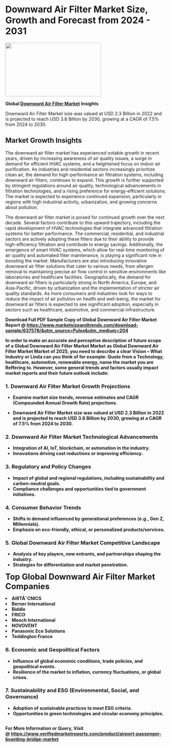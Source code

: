 <H1>Downward Air Filter Market Size, Growth and Forecast from 2024 - 2031</H1><img class="aligncenter size-medium wp-image-584254" src="https://thirdeyenews.in/wp-content/uploads/2024/09/Global-Market-Research-300x168.jpeg" alt="" width="300" height="168" /><p><strong>Global&nbsp;<a href="https://www.marketsizeandtrends.com/download-sample/637578/&amp;utm_source=Pulse&amp;utm_medium=204">Downward Air Filter Market</a> Insights</strong></p><p>Downward Air Filter Market size was valued at USD 2.3 Billion in 2022 and is projected to reach USD 3.8 Billion by 2030, growing at a CAGR of 7.5% from 2024 to 2030.</p><p><h2>Market Growth Insights</h2> <p>The downward air filter market has experienced notable growth in recent years, driven by increasing awareness of air quality issues, a surge in demand for efficient HVAC systems, and a heightened focus on indoor air purification. As industries and residential sectors increasingly prioritize clean air, the demand for high-performance air filtration systems, including downward air filters, continues to expand. This growth is further supported by stringent regulations around air quality, technological advancements in filtration technologies, and a rising preference for energy-efficient solutions. The market is expected to experience continued expansion, particularly in regions with high industrial activity, urbanization, and growing concerns about pollution.</p> <p><strong></strong></p> <p>The downward air filter market is poised for continued growth over the next decade. Several factors contribute to this upward trajectory, including the rapid development of HVAC technologies that integrate advanced filtration systems for better performance. The commercial, residential, and industrial sectors are actively adopting these filters due to their ability to provide high-efficiency filtration and contribute to energy savings. Additionally, the emergence of smart HVAC systems, which allow for real-time monitoring of air quality and automated filter maintenance, is playing a significant role in boosting the market. Manufacturers are also introducing innovative downward air filter solutions that cater to various needs, from allergen removal to maintaining precise air flow control in sensitive environments like laboratories and healthcare facilities. Geographically, the demand for downward air filters is particularly strong in North America, Europe, and Asia-Pacific, driven by urbanization and the implementation of stricter air quality standards. As more consumers and industries look for ways to reduce the impact of air pollution on health and well-being, the market for downward air filters is expected to see significant adoption, especially in sectors such as healthcare, automotive, and commercial infrastructure. <p><strong></p><p><span class=""><strong>Download Full PDF Sample Copy of Global Downward Air Filter Market Report</strong> @ <a href="https://www.marketsizeandtrends.com/download-sample/637578/&amp;utm_source=Pulse&amp;utm_medium=204" target="_blank">https://www.marketsizeandtrends.com/download-sample/637578/&amp;utm_source=Pulse&amp;utm_medium=204</a></span></p><p>In order to make an accurate and perceptive description of future scope of a Global&nbsp;Downward Air Filter Market Market as Global&nbsp;Downward Air Filter Market Market of 2025, you need to describe a clear Vision &ndash; What Industry or Linda can you think of for example: Quote from a Technology, healthcare, automotive, renewable energy, name the market you are Reffering to. However, some general trends and factors usually impact market reports and their future outlook include:</p><h3>1.&nbsp;<strong>Downward Air Filter Market Growth Projections</strong></h3><ul><li>Examine market size trends, revenue estimates and CAGR (Compounded Annual Growth Rate) projections.</li><li><p>Downward Air Filter Market size was valued at USD 2.3 Billion in 2022 and is projected to reach USD 3.8 Billion by 2030, growing at a CAGR of 7.5% from 2024 to 2030.</p></li></ul><h3>2.&nbsp;<strong>Downward Air Filter Market Technological Advancements</strong></h3><ul><li>Integration of AI, IoT, blockchain, or automation in the industry.</li><li>Innovations driving cost reductions or improving efficiency.</li></ul><h3>3.&nbsp;<strong>Regulatory and Policy Changes</strong></h3><ul><li>Impact of global and regional regulations, including sustainability and carbon-neutral goals.</li><li>Compliance challenges and opportunities tied to government initiatives.</li></ul><h3>4.&nbsp;<strong>Consumer Behavior Trends</strong></h3><ul><li>Shifts in demand influenced by generational preferences (e.g., Gen Z, Millennials).</li><li>Emphasis on eco-friendly, ethical, or personalized products/services.</li></ul><h3>5.&nbsp;<strong>Global Downward Air Filter Market Competitive Landscape</strong></h3><ul><li>Analysis of key players, new entrants, and partnerships shaping the industry.</li><li>Strategies for differentiation and market penetration.</li></ul><p data-pm-slice="1 1 []"><span style="color: inherit; font-family: inherit; font-size: 25px;">Top Global Downward Air Filter Market Companies</span></p><div class="" data-test-id=""><p><li>AIRTÃˆCNICS</li><li> Berner International</li><li> Biddle</li><li> FRICO</li><li> Meech International</li><li> NOVOVENT</li><li> Panasonic Eco Solutions</li><li> Teddington France</li></p></div><h3>6.&nbsp;<strong>Economic and Geopolitical Factors</strong></h3><ul><li>Influence of global economic conditions, trade policies, and geopolitical events.</li><li>Resilience of the market to inflation, currency fluctuations, or global crises.</li></ul><h3>7.&nbsp;<strong>Sustainability and ESG (Environmental, Social, and Governance)</strong></h3><ul><li>Adoption of sustainable practices to meet ESG criteria.</li><li>Opportunities in green technologies and circular economy principles.</li></ul><h2><strong style="font-size: 14px;">For More Information or Query, Visit @&nbsp;</strong><a style="background-color: #ffffff; font-size: 14px;" href="https://www.marketsizeandtrends.com/report/downward-air-filter-market/" target="_blank">https://www.verifiedmarketreports.com/product/airport-passenger-boarding-bridge-market</a></h2>
